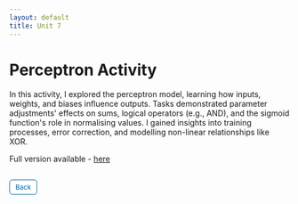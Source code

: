 ```yaml
---
layout: default
title: Unit 7
---
```


# Perceptron Activity

In this activity, I explored the perceptron model, learning how inputs, weights, and biases influence outputs. Tasks demonstrated parameter adjustments' effects on sums, logical operators (e.g., AND), and the sigmoid function's role in normalising values. I gained insights into training processes, error correction, and modelling non-linear relationships like XOR.

Full version available - <a href="pdf/Perceptron.pdf" target="_blank" rel="noopener noreferrer">here</a>





<style>
  .back-button {
    display: inline-block;
    background-color: white;
    color: #006699;
    text-decoration: none;
    padding: 5px 10px; /* Reduced padding for a smaller button */
    font-size: 12px; /* Smaller font size */
    border: 1px solid #006699; /* Thinner border */
    border-radius: 5px;
    cursor: pointer;
    transition: background-color 0.3s, color 0.3s;
    margin: 15px 0; /* Adds space above and below the button */
  }
  .back-button:hover {
    background-color: #006699;
    color: white;
 }
</style>

<div class="button-container">
  <a href="https://dzervenes.github.io/" class="back-button">Back</a>
</div>

